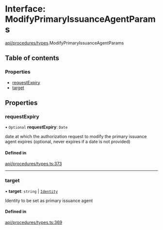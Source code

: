 # Interface: ModifyPrimaryIssuanceAgentParams

[api/procedures/types](../wiki/api.procedures.types).ModifyPrimaryIssuanceAgentParams

## Table of contents

### Properties

- [requestExpiry](../wiki/api.procedures.types.ModifyPrimaryIssuanceAgentParams#requestexpiry)
- [target](../wiki/api.procedures.types.ModifyPrimaryIssuanceAgentParams#target)

## Properties

### requestExpiry

• `Optional` **requestExpiry**: `Date`

date at which the authorization request to modify the primary issuance agent expires (optional, never expires if a date is not provided)

#### Defined in

[api/procedures/types.ts:373](https://github.com/PolymathNetwork/polymesh-sdk/blob/299ce247/src/api/procedures/types.ts#L373)

___

### target

• **target**: `string` \| [`Identity`](../wiki/api.entities.Identity.Identity)

Identity to be set as primary issuance agent

#### Defined in

[api/procedures/types.ts:369](https://github.com/PolymathNetwork/polymesh-sdk/blob/299ce247/src/api/procedures/types.ts#L369)
